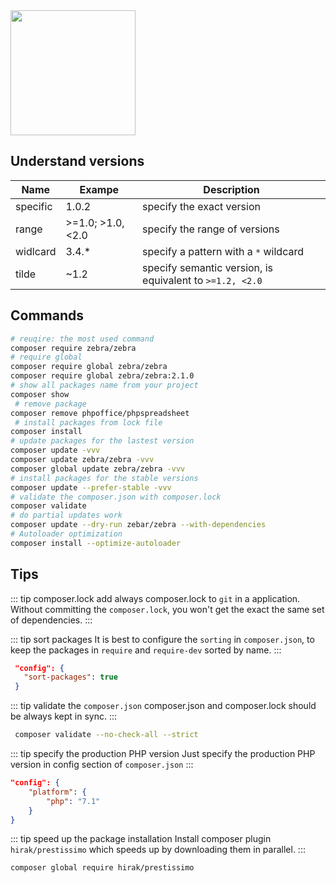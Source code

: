 <img class="page__header" src="https://upload.wikimedia.org/wikipedia/commons/2/26/Logo-composer-transparent.png" width="200"/>

## Understand versions

| Name     | Exampe            | Description                                              |
| -------- | ----------------- | -------------------------------------------------------- |
| specific | 1.0.2             | specify the exact version                                |
| range    | >=1.0; >1.0, <2.0 | specify the range of versions                            |
| widlcard | 3.4.\*            | specify a pattern with a `*` wildcard                    |
| tilde    | ~1.2              | specify semantic version, is equivalent to `>=1.2, <2.0` |

## Commands

```bash
# reuqire: the most used command
composer require zebra/zebra
# require global
composer require global zebra/zebra
composer require global zebra/zebra:2.1.0
# show all packages name from your project
composer show
 # remove package
composer remove phpoffice/phpspreadsheet
 # install packages from lock file
composer install
# update packages for the lastest version
composer update -vvv
composer update zebra/zebra -vvv
composer global update zebra/zebra -vvv
# install packages for the stable versions
composer update --prefer-stable -vvv
# validate the composer.json with composer.lock
composer validate
# do partial updates work
composer update --dry-run zebar/zebra --with-dependencies
# Autoloader optimization
composer install --optimize-autoloader
```

## Tips

::: tip composer.lock
add always composer.lock to `git` in a application. Without committing the `composer.lock`, you won't get the exact the same set of dependencies.
:::

::: tip sort packages
It is best to configure the `sorting` in `composer.json`, to keep the packages in `require` and `require-dev` sorted by name.
:::

```json
 "config": {
   "sort-packages": true
 }
```

::: tip validate the `composer.json`
composer.json and composer.lock should be always kept in sync.
:::

```bash
 composer validate --no-check-all --strict
```

::: tip specify the production PHP version
Just specify the production PHP version in config section of `composer.json`
:::

```json
"config": {
    "platform": {
        "php": "7.1"
    }
}
```

::: tip speed up the package installation
Install composer plugin `hirak/prestissimo` which speeds up by downloading them in parallel.
:::

```bash
composer global require hirak/prestissimo
```
